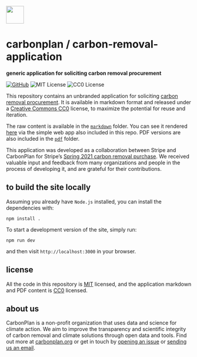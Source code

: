 <img
  src='https://carbonplan-assets.s3.amazonaws.com/monogram/dark-small.png'
  height='48'
/>

# carbonplan / carbon-removal-application

**generic application for soliciting carbon removal procurement**

[![GitHub][github-badge]][github]
![MIT License][]
![CC0 License][]

[github]: https://github.com/carbonplan/carbon-removal-application
[github-badge]: https://badgen.net/badge/-/github?icon=github&label
[mit license]: https://badgen.net/badge/license/MIT/blue
[cc0 license]: https://badgen.net/badge/license/CC0/gray

This repository contains an unbranded application for soliciting [carbon removal procurement](http://carbonplan.org/research/stripe-2021-insights). It is available in markdown format and released under a [Creative Commons CC0](https://creativecommons.org/publicdomain/zero/1.0/) license, to maximize the potential for reuse and iteration.

The raw content is available in the [`markdown`](/markdown) folder. You can see it rendered [here](https://carbon-removal-application.carbonplan.org) via the simple web app also included in this repo. PDF versions are also included in the [`pdf`](/pdf) folder.

This application was developed as a collaboration between Stripe and CarbonPlan for Stripe’s [Spring 2021 carbon removal purchase](). We received valuable input and feedback from many organizations and people in the process of developing it, and are grateful for their contributions.

## to build the site locally

Assuming you already have `Node.js` installed, you can install the dependencies with:

```shell
npm install .
```

To start a development version of the site, simply run:

```shell
npm run dev
```

and then visit `http://localhost:3000` in your browser.

## license

All the code in this repository is [MIT](https://choosealicense.com/licenses/mit/) licensed, and the application markdown and PDF content is [CC0](https://choosealicense.com/licenses/cc0-1.0/) licensed.

## about us

CarbonPlan is a non-profit organization that uses data and science for climate action. We aim to improve the transparency and scientific integrity of carbon removal and climate solutions through open data and tools. Find out more at [carbonplan.org](https://carbonplan.org/) or get in touch by [opening an issue](https://github.com/carbonplan/cdr-database/issues/new) or [sending us an email](mailto:hello@carbonplan.org).
